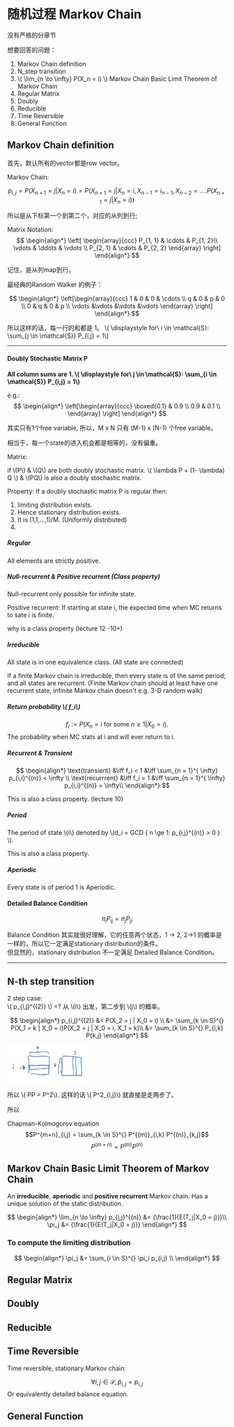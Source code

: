 # 随机过程 Markov Chain

没有严格的分章节

想要回答的问题：

1. Markov Chain definition
2. N_step transition
3. \\( \lim_{n \to \infty} P(X_n = i) \\) Markov Chain Basic Limit Theorem of Markov Chain
4. Regular Matrix
5. Doubly
6. Reducible
7. Time Reversible
8. General Function 




## Markov Chain definition

首先，默认所有的vector都是row vector。

Markov Chain:

$$ p_{i,j} = P(X_{n+1} = j | X_n = i) = P(X_{n+1} = j | X_n = i, X_{n-1} = i_{n-1}, X_{n-2} = ....P(X_{n+1} = j | X_n = i)  ) $$

所以是从下标第一个到第二个，对应的从列到行;

Matrix Notation:
$$
\begin{align*}
  \left[ \begin{array}{ccc}
      P_{1, 1} & \cdots & P_{1, 2}\\
      \vdots & \ddots & \vdots \\
      P_{2, 1} & \cdots & P_{2, 2}
    \end{array} \right]
\end{align*}
$$

记住，是从列map到行。

最经典的Random Walker 的例子：

$$
\begin{align*}
  \left[\begin{array}{ccc}
	1 & 0 & 0 & \cdots \\
	q & 0 & p & 0 \\
	0 & q & 0 & p \\
	\vdots &\vdots &\vdots &\vdots 
    \end{array} \right]
\end{align*}
$$

所以这样的话，每一行的和都是 1。 \\( \displaystyle  for\ i \in \mathcal{S}:  \sum_{j \in \mathcal{S}} P_{i,j} = 1\\) 

______
#### Doubly Stochastic Matrix P

<B> All column sums are 1. \\( \displaystyle  for\ j \in \mathcal{S}:  \sum_{i \in \mathcal{S}} P_{i,j} = 1\\) </B>

e.g.: 
$$
\begin{align*} 
	\left[\begin{array}{ccc}
		\boxed{0.1} &	0.9 \\ 
		0.9 &	0.1 \\ 
	\end{array}
	\right]
\end{align*}
$$

其实只有1个free variable, 所以，M x N 只有 (M-1) x (N-1) 个free variable。

相当于，每一个state的进入机会都是相等的，没有偏重。

Matrix: 

if \\(P\\) & \\(Q\\) are both doubly stochastic matrix. \\( \lambda P + (1- \lambda) Q \\)  & \\(PQ\\) is also a doubly stochastic matrix.

Property:  If a doubly stochastic matrix P is regular then:

1. limiting distribution exists. 
2. Hence stationary distribution exists.
3. It is (1,1,...,1)/M. (Uniformly distributed)
4. 


##### Regular

All elements are strictly positive. 

##### Null-recurrent & Positive recurrent (Class property)
Null-recurrent only possible for infinite state. 

Positive recurrent: If starting at state i, the expected time when MC returns to sate i is finite.

why is a class property (lecture 12 -10+)


##### Irreducible 
All state is in one equivalence class. (All state are connected)

If a finite Markov chain is irreducible, then every state is of the same period; and all states are recurrent. (Finite Markov chain should at least have one recurrent state, infinite Markov chain doesn't e.g. 3-D random walk)


##### Return probability \\( f_i\\)
$$
f_i := P(X_n = i \text{ for some }n \ge 1 | X_0 = i).
$$ 
The probability when MC stats at i and will ever return to i.

##### Recurrent & Transient
$$
\begin{align*}
	\text{transient}  &\iff f_i < 1  &\iff \sum_{n = 1}^{ \infty} p_{i,i}^{(n)} < \infty \\
	\text{recurrrent} &\iff f_i = 1  &\iff \sum_{n = 1}^{ \infty} p_{i,i}^{(n)} = \infty\\
\end{align*}
$$

This is also a class property.
(lecture 10)



##### Period 
The period of state \\(i\\) denoted by \\(d_i = GCD \{ n \ge 1: p_{i,j}^{(n)} > 0 \} \\).

This is also a class property.

##### Aperiodic
Every state is of period 1 is Aperiodic.



#### Detailed Balance Condition ####

$$
\pi_{i} P_{ij} = \pi_{j} P_{ji}
$$

Balance Condition 其实就很好理解，它的任意两个状态，1 -> 2, 2->1 的概率是一样的，所以它一定满足stationary distribution的条件。 <br>但显然的，stationary distribution 不一定满足 Detailed Balance Condition。 



---
## N-th step transition

2 step case:  <br>
\\( p_{i,j}^{(2)} \\) =? 从 \\(i\\) 出发，第二步到 \\(j\\) 的概率。

$$
\begin{align*}
	p_{i,j}^{(2)} &= P(X_2 = j | X_0 = i) \\
		      &= \sum_{k \in S}^{} P(X_1 = k | X_0 = i)P(X_2 = j | X_0 = i, X_1 = k)\\
		      &= \sum_{k \in S}^{} P_{i,k} P{k,j}
\end{align*}
$$

<img src="/post_asset/2020-03-31-Stocastic_process_1.png" alt="2020-03-31-Stocastic_process_1.png failed" width="200"/>


所以 \\( PP = P^2\\). 这样的话 \\( P^2_{i,j}\\) 就直接是走两步了。

所以

Chapman-Kolmogorov equation$$P^{m+n}_{i,j} = \sum_{k \in S}^{} P^{(m)}_{i,k} P^{(n)}_{k,j}$$
$$
P^{(m+n)} = P^{(m)} P^{(n)}
$$








## Markov Chain Basic Limit Theorem of Markov Chain

An __irreducible__, __aperiodic__ and __positive recurrent__ Markov chain. Has a unique solution of the static distribution.

$$
\begin{align*}
	\lim_{n \to \infty} p_{j,j}^{(n)} &= {\frac{1}{E(T_j|X_0 = j)}}\\
	\pi_j &= {\frac{1}{E(T_j|X_0 = j)}}
\end{align*}
$$


### To compute the limiting distribution
$$
\begin{align*}
	\pi_j &= \sum_{i \in S}^{} \pi_i p_{i,j} \\
\end{align*}
$$


## Regular Matrix


## Doubly


## Reducible
## Time Reversible

Time reversible, stationary Markov chain:

$$
\forall i,j \in \mathcal{S}, \tilde{p}_{i,j} = p_{i,j} 
$$
Or equivalently detailed balance equation.





## General Function 



<script type="text/javascript" async
  src="https://cdn.mathjax.org/mathjax/latest/MathJax.js?config=TeX-MML-AM_CHTML">
</script>


